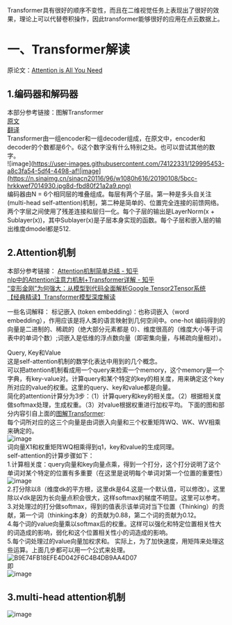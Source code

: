 Transformer具有很好的顺序不变性，而且在二维视觉任务上表现出了很好的效果，理论上可以代替卷积操作，因此transformer能够很好的应用在点云数据上。  

# 一、Transformer解读  
原论文：[Attention is All You Need](https://arxiv.org/abs/1706.03762)  

## 1.编码器和解码器  
本部分参考链接：图解Transformer  
[原文](http://jalammar.github.io/illustrated-transformer/)  
[翻译](https://blog.csdn.net/longxinchen_ml/article/details/86533005)  
Transformer由一组encoder和一组decoder组成，在原文中，encoder和decoder的个数都是6个。6这个数字没有什么特别之处。也可以尝试其他的数字。  
![image](https://user-images.githubusercontent.com/74122331/129995453-a8c3fa54-5df4-4498-af![image](https://n.sinaimg.cn/sinacn20116/96/w1080h616/20190108/5bcc-hrkkwef7014930.jpg8d-fbd80f21a2a9.png)  
编码器由N = 6个相同层的堆叠组成。每层有两个子层。第一种是多头自关注(multi-head self-attention)机制，第二种是简单的、位置完全连接的前馈网络。两个字层之间使用了残差连接和层归一化。每个子层的输出是LayerNorm(x + Sublayer(x))，其中Sublayer(x)是子层本身实现的函数。每个子层和嵌入层的输出维度dmodel都是512.  

## 2.Attention机制  
本部分参考链接：
[Attention机制简单总结 - 知乎](https://zhuanlan.zhihu.com/p/46313756)  
[nlp中的Attention注意力机制+Transformer详解 - 知乎](https://zhuanlan.zhihu.com/p/53682800)  
[“变形金刚”为何强大：从模型到代码全面解析Google Tensor2Tensor系统](https://cloud.tencent.com/developer/article/1153079)  
[【经典精读】Transformer模型深度解读](https://zhuanlan.zhihu.com/p/104393915)  

一些名词解释：
标记嵌入 (token embedding)：也称词嵌入（word embedding），作用应该是将人类的语言映射到几何空间中。one-hot 编码得到的向量是二进制的、稀疏的（绝大部分元素都是 0）、维度很高的（维度大小等于词表中的单词个数）;词嵌入是低维的浮点数向量（即密集向量，与稀疏向量相对）。  

Query, Key和Value  
这是self-attention机制的数学化表达中用到的几个概念。  
可以把attention机制看成用一个query来检索一个memory，这个memory是一个字典，有key-value对。计算query和某个特定的key的相关度，用来确定这个key所对应的value的权重。这里的query、key和value都是向量。  
简化的attention计算分为3步：（1）计算query和key的相关度。（2）根据相关度做softmax处理，生成权重。（3）对value根据权重进行加权平均。
下面的图和部分内容引自上面的[图解Transformer](https://blog.csdn.net/longxinchen_ml/article/details/86533005):  
每个词所对应的这三个向量是由词嵌入向量和三个权重矩阵WQ、WK、WV相乘来确定的。  
![image](https://n.sinaimg.cn/sinacn20116/96/w1080h616/20190108/5bcc-hrkkwef7014930.jpg)  
词向量X1和权重矩阵WQ相乘得到q1，key和value的生成同理。  
self-attention的计算步骤如下：  
1.计算相关度：query向量和key向量点乘，得到一个打分，这个打分说明了这个单词对某个特定的位置有多重要（在这里是说明每个单词对第一个位置的重要性）  
![image](https://n.sinaimg.cn/sinacn20116/669/w746h723/20190108/ad95-hrkkwef7015564.jpg)  
2.打分除以8（维度dk的平方根，这里dk是64.这是一个默认值，可以修改）。这里除以√dk是因为长向量点积会很大，这样softmax的梯度不明显。这里可以参考[](https://blog.csdn.net/qq_37430422/article/details/105042303)。  
3.对处理过的打分做softmax，得到的值表示该单词对当下位置（Thinking）的贡献，第一个词（thinking本身）的贡献为0.88，第二个词的贡献为0.12。  
4.每个词的value向量乘以softmax后的权重。这样可以强化和特定位置相关性大的词造成的影响，弱化和这个位置相关性小的词造成的影响。  
5.每个词处理过的value向量加权求和。
实际上，为了加快速度，用矩阵来处理这些运算。上面几步都可以用一个公式来处理。
![B9E74FB18EFE4D042F6C4B4DB9AA4D07](https://user-images.githubusercontent.com/74122331/130198831-e75da75c-87cb-4f56-b963-c1c2d428257d.jpg)  
即  
![image](https://www.zhihu.com/equation?tex=Attention%28Q%2C+K%2C+V%29+%3D+softmax%28%5Cfrac%7BQK%5ET%7D%7B%5Csqrt%7Bd_k%7D%7D%29V+%5C%5C)

## 3.multi-head attention机制  
![image](https://user-images.githubusercontent.com/74122331/130307249-28fb31f4-4338-4f84-b70e-5c08838c2b70.png)  

